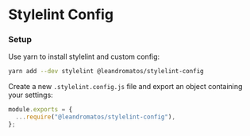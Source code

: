 # Stylelint Config

### Setup

Use yarn to install stylelint and custom config:

```bash
yarn add --dev stylelint @leandromatos/stylelint-config
```

Create a new `.stylelint.config.js` file and export an object containing your settings:

```js
module.exports = {
  ...require("@leandromatos/stylelint-config"),
};
```
